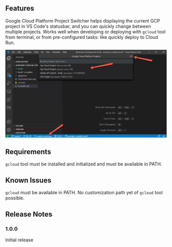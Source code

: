 ## Features

Google Cloud Platform Project Switcher helps displaying the current GCP project in VS Code's statusbar, and you can quickly change between multiple projects. Works well when developing or deploying with `gcloud` tool from terminal, or from pre-configured tasks: like quickly deploy to Cloud Run. 

![status bar](images/status_bar.png)

## Requirements

`gcloud` tool must be installed and initialized and must be available in PATH.

## Known Issues

`gcloud` must be available in PATH. No customization path yet of `gcloud` tool possible.  

## Release Notes

### 1.0.0

Initial release
